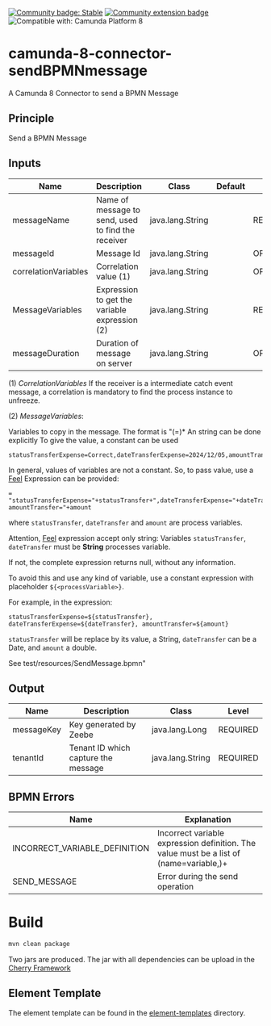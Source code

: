[![Community badge: Stable](https://img.shields.io/badge/Lifecycle-Stable-brightgreen)](https://github.com/Camunda-Community-Hub/community/blob/main/extension-lifecycle.md#stable-)
[![Community extension badge](https://img.shields.io/badge/Community%20Extension-An%20open%20source%20community%20maintained%20project-FF4700)](https://github.com/camunda-community-hub/community)
![Compatible with: Camunda Platform 8](https://img.shields.io/badge/Compatible%20with-Camunda%20Platform%208-0072Ce)


# camunda-8-connector-sendBPMNmessage

A Camunda 8 Connector to send a BPMN Message



## Principle
Send a BPMN Message

## Inputs

| Name                 | Description                                        | Class            | Default | Level     |
|----------------------|----------------------------------------------------|------------------|---------|-----------|
| messageName          | Name of message to send, used to find the receiver | java.lang.String |         | REQUIRED  |
| messageId            | Message Id                                         | java.lang.String |         | OPTIONAL  | 
| correlationVariables | Correlation value (1)                              | java.lang.String |         | OPTIONAL  |
| MessageVariables     | Expression to get the variable expression (2)      | java.lang.String |         | REQUIRED  | 
| messageDuration      | Duration of message on server                      | java.lang.String |         | OPTIONAL  |


(1) *CorrelationVariables*
If the receiver is a intermediate catch event message, a correlation is mandatory to find the process instance to unfreeze.

(2) *MessageVariables*:

Variables to copy in the message. The format is "(<variableName>=<value>)*
An string can be done explicitly
To give the value, a constant can be used
`````
statusTransferExpense=Correct,dateTransferExpense=2024/12/05,amountTransfer=453
`````

In general, values of variables are not a constant. So, to pass value, use a [Feel](https://docs.camunda.io/docs/components/modeler/feel/what-is-feel/) Expression can be provided:
`````
= "statusTransferExpense="+statusTransfer+",dateTransferExpense="+dateTransfer+", amountTransfer="+amount
`````

where `statusTransfer`, `dateTransfer` and `amount` are process variables.

Attention, [Feel](https://docs.camunda.io/docs/components/modeler/feel/what-is-feel/) expression accept only string:
Variables `statusTransfer`, `dateTransfer` must be **String** processes variable.

If not, the complete expression returns null, without any information.

To avoid this and use any kind of variable, use a constant expression with placeholder `${<processVariable>}`.

For example, in the expression:

`````
statusTransferExpense=${statusTransfer}, dateTransferExpense=${dateTransfer}, amountTransfer=${amount}
`````

`statusTransfer` will be replace by its value, a String, `dateTransfer` can be a Date, and `amount` a double.

See test/resources/SendMessage.bpmn"


## Output
| Name       | Description                         | Class             | Level    |
|------------|-------------------------------------|-------------------|----------|
| messageKey | Key generated by Zeebe              | java.lang.Long    | REQUIRED |
| tenantId   | Tenant ID which capture the message | java.lang.String  | REQUIRED |


## BPMN Errors

| Name                          | Explanation                                                                              |
|-------------------------------|------------------------------------------------------------------------------------------|
| INCORRECT_VARIABLE_DEFINITION | Incorrect variable expression definition. The value must be a list of (name=variable,)+  |
| SEND_MESSAGE                  | Error during the send operation                                                          |


# Build

```bash
mvn clean package
```

Two jars are produced. The jar with all dependencies can be upload in the [Cherry Framework](https://github.com/camunda-community-hub/zeebe-cherry-framework)

## Element Template

The element template can be found in the [element-templates](element-templates) directory.
